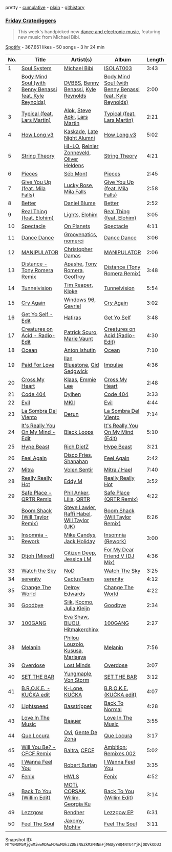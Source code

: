 pretty - [cumulative](/playlists/cumulative/37i9dQZF1DXa41CMuUARjl.md) - [plain](/playlists/plain/37i9dQZF1DXa41CMuUARjl) - [githistory](https://github.githistory.xyz/mackorone/spotify-playlist-archive/blob/main/playlists/plain/37i9dQZF1DXa41CMuUARjl)

### [Friday Cratediggers](https://open.spotify.com/playlist/37i9dQZF1DXa41CMuUARjl)

> This week's handpicked new <a href="spotify:genre:edm\_dance">dance and electronic music</a>, featuring new music from Michael Bibi.

[Spotify](https://open.spotify.com/user/spotify) - 367,651 likes - 50 songs - 3 hr 24 min

| No. | Title | Artist(s) | Album | Length |
|---|---|---|---|---|
| 1 | [Soul System](https://open.spotify.com/track/5LBALrbr55bXfJNb8dsWb1) | [Michael Bibi](https://open.spotify.com/artist/4cvdQRyHmkSQSakUrW2oxv) | [ISOLAT003](https://open.spotify.com/album/1dQUrrp5pAkTvCcfzY2Mvh) | 3:43 |
| 2 | [Body Mind Soul \(with Benny Benassi feat\. Kyle Reynolds\)](https://open.spotify.com/track/4eaEUmyOmuIkDslaf7xw0f) | [DVBBS](https://open.spotify.com/artist/5X4LWwbUFNzPkEas04uU82), [Benny Benassi](https://open.spotify.com/artist/4Ws2otunReOa6BbwxxpCt6), [Kyle Reynolds](https://open.spotify.com/artist/5yhR0OqJhkbQ2y76XUte3R) | [Body Mind Soul \(with Benny Benassi feat\. Kyle Reynolds\)](https://open.spotify.com/album/3WQ4N49TK1nT2YLV5kNgpD) | 2:00 |
| 3 | [Typical \(feat\. Lars Martin\)](https://open.spotify.com/track/0zbCQ5BMhpFfKWcpEuzqVd) | [Alok](https://open.spotify.com/artist/0NGAZxHanS9e0iNHpR8f2W), [Steve Aoki](https://open.spotify.com/artist/77AiFEVeAVj2ORpC85QVJs), [Lars Martin](https://open.spotify.com/artist/22GWBRw4EYd2qGvzDqzxXO) | [Typical \(feat\. Lars Martin\)](https://open.spotify.com/album/4ZgHHCDZ6YI1iZ9L8xzrB4) | 2:21 |
| 4 | [How Long v3](https://open.spotify.com/track/49Uhm2WdbqxhiKsx14sXEQ) | [Kaskade](https://open.spotify.com/artist/6TQj5BFPooTa08A7pk8AQ1), [Late Night Alumni](https://open.spotify.com/artist/6JtFllJR7nhh8fa6oGefSj) | [How Long v3](https://open.spotify.com/album/27Ij0i8jm9q69KnKSfvG87) | 5:02 |
| 5 | [String Theory](https://open.spotify.com/track/50mVZbBcr6rYdt45OEPYlN) | [HI\-LO](https://open.spotify.com/artist/0ETJQforv5OXgDgidQv9qd), [Reinier Zonneveld](https://open.spotify.com/artist/21A7bhIL1m6CNZn8y57PIZ), [Oliver Heldens](https://open.spotify.com/artist/5nki7yRhxgM509M5ADlN1p) | [String Theory](https://open.spotify.com/album/64nnxFO6ZeVn19b7fGqOgN) | 4:21 |
| 6 | [Pieces](https://open.spotify.com/track/4U8TDLDoxWbaAFYkNkxalw) | [Séb Mont](https://open.spotify.com/artist/4lFWNwqQbywI4qCQ9PeL7V) | [Pieces](https://open.spotify.com/album/3mcJo6R1bp9PwGbvVXuSnA) | 2:45 |
| 7 | [Give You Up \(feat\. Mila Falls\)](https://open.spotify.com/track/3D1ihfozmd9hN3v3CqJsr5) | [Lucky Rose](https://open.spotify.com/artist/5ShkaitLUorYdZgJMqTF5E), [Mila Falls](https://open.spotify.com/artist/5m1yocXnIqkhC8dyQQd6Ve) | [Give You Up \(feat\. Mila Falls\)](https://open.spotify.com/album/3891FMLH9O8ggXq9kkk0xz) | 2:58 |
| 8 | [Better](https://open.spotify.com/track/6gl1WVOsI09df2HiCxs5ze) | [Daniel Blume](https://open.spotify.com/artist/7pbay7w0V7OdIr3jzSRkHj) | [Better](https://open.spotify.com/album/48Ju8v5nzIhWWXwhksMHwj) | 2:52 |
| 9 | [Real Thing \(feat\. Elohim\)](https://open.spotify.com/track/5wb8h2gUzyhmCwOtGp29z4) | [Lights](https://open.spotify.com/artist/5pdyjBIaY5o1yOyexGIUc6), [Elohim](https://open.spotify.com/artist/6wKxOKEA3K6R2UZ3COLXEY) | [Real Thing \(feat\. Elohim\)](https://open.spotify.com/album/6BelAZUC4yUO1wVouRJNmN) | 3:05 |
| 10 | [Spectacle](https://open.spotify.com/track/5Nx50OXz1e3q7M1jLdnjvH) | [On Planets](https://open.spotify.com/artist/5uz8HDS6eOsefdqSyMlTzi) | [Spectacle](https://open.spotify.com/album/0v1ZVoPvGy2pVd2aFHBOkU) | 4:11 |
| 11 | [Dance Dance](https://open.spotify.com/track/4Qnm96xHzZAWox9wyZI4AM) | [Groovenatics](https://open.spotify.com/artist/0eLYiajeLRGa4MYyF2y0rW), [nomerci](https://open.spotify.com/artist/5tygsM77YMbY8WgkVKhv4R) | [Dance Dance](https://open.spotify.com/album/65QLi1zTqZH4GHy5FNfp7D) | 3:06 |
| 12 | [MANIPULATOR](https://open.spotify.com/track/3fVZrN6FJsfrCADiYxmAQl) | [Christopher Damas](https://open.spotify.com/artist/03sZi1EjCnl0b3Irnqa9NJ) | [MANIPULATOR](https://open.spotify.com/album/3vkW86F6FCYUPUQjUN1M2X) | 2:06 |
| 13 | [Distance \- Tony Romera Remix](https://open.spotify.com/track/6BZeuhNPtGTGJM3xtA7ZmU) | [Apashe](https://open.spotify.com/artist/1fd3fmwlhrDl2U5wbbPQYN), [Tony Romera](https://open.spotify.com/artist/7GQsOji7pfixzkLt63awo5), [Geoffroy](https://open.spotify.com/artist/0VzoflxRgSVEWHYmCbMOJJ) | [Distance \(Tony Romera Remix\)](https://open.spotify.com/album/7KreubAbwshWstwncRuL45) | 3:48 |
| 14 | [Tunnelvision](https://open.spotify.com/track/37Py2sUqcaRIScA1omhInd) | [Tim Reaper](https://open.spotify.com/artist/03KZUWKQujlCcgEdcrkvWd), [Kloke](https://open.spotify.com/artist/2cggyYmdk2HP87tYGtw3La) | [Tunnelvision](https://open.spotify.com/album/6WuvKcI0HgnK7mkR2Qli3s) | 5:54 |
| 15 | [Cry Again](https://open.spotify.com/track/5LfYC98Zc9hsPTPzz9gltB) | [Windows 96](https://open.spotify.com/artist/65XcfOOaVxbZnNlz40DK7i), [Gavriel](https://open.spotify.com/artist/53wGx0J5eu3GdlChMeO8RJ) | [Cry Again](https://open.spotify.com/album/1AnstNZSetOGm24TQA5GHB) | 3:02 |
| 16 | [Get Yo Self \- Edit](https://open.spotify.com/track/2J8OpkKjEKKLNCwePs3HDI) | [Hatiras](https://open.spotify.com/artist/7DQ8fX4Fbi43HaesfrVYpO) | [Get Yo Self](https://open.spotify.com/album/0fXAibJbVAnVX0nUj558zH) | 3:48 |
| 17 | [Creatures on Acid \- Radio\-Edit](https://open.spotify.com/track/04b2DLz2SSb2VqimLvEfLs) | [Patrick Scuro](https://open.spotify.com/artist/6wfL4r7ReScDTARbtSRTvB), [Marie Vaunt](https://open.spotify.com/artist/50KydUSYhBFGorhAgUcrL5) | [Creatures on Acid \(Radio\-Edit\)](https://open.spotify.com/album/6lqQURzLflCmVagXWx3Wun) | 4:30 |
| 18 | [Ocean](https://open.spotify.com/track/7qMBNOhPfbouXl3JL3k1H4) | [Anton Ishutin](https://open.spotify.com/artist/0RhuWNLtoucVMRmsSkCgWl) | [Ocean](https://open.spotify.com/album/4edIfnHvv2lFzRnUoLnPci) | 7:10 |
| 19 | [Paid For Love](https://open.spotify.com/track/5jCeNmOKugXGCKSVsZUolR) | [Ilan Bluestone](https://open.spotify.com/artist/1yoZuH2j43vVSWsOwYuQyn), [Gid Sedgwick](https://open.spotify.com/artist/3Y43xMeiPftAookVOSKu1Y) | [Impulse](https://open.spotify.com/album/4x77t1XFY7p3DExQKB2vVT) | 4:36 |
| 20 | [Cross My Heart](https://open.spotify.com/track/4RxTUxyNf3NFE4eqZqIfcf) | [Klaas](https://open.spotify.com/artist/25sJFKMqDENdsTF7zRXoif), [Emmie Lee](https://open.spotify.com/artist/4fFlpk8hS56rPSExrMiiLW) | [Cross My Heart](https://open.spotify.com/album/4yTrSLs99kcWGXEUCPfp7C) | 2:48 |
| 21 | [Code 404](https://open.spotify.com/track/6BqvNPGeHhUfhCJpKcFDoS) | [Dylhen](https://open.spotify.com/artist/58R30oixEWaD1YGduLJpR5) | [Code 404](https://open.spotify.com/album/0L7rj4RLUS3iYhARRoE4so) | 3:33 |
| 22 | [Evil](https://open.spotify.com/track/5LLkZ1gyQMNPXtQv89pdQA) | [MKII](https://open.spotify.com/artist/5f3LuTeqMEAwXLyyCHXlLq) | [Evil](https://open.spotify.com/album/5GAnH3uoPdXsum34mhcMDR) | 4:44 |
| 23 | [La Sombra Del Viento](https://open.spotify.com/track/5FPfXjdeNVD7HxyDnszG3K) | [Derun](https://open.spotify.com/artist/7DaUdudIwcfgSzFJX1VEVo) | [La Sombra Del Viento](https://open.spotify.com/album/2dUvFMlr8HfWMxxwFCFJfe) | 7:14 |
| 24 | [It's Really You On My Mind \- Edit](https://open.spotify.com/track/68YSTxRYHSgT3nv4SCCV6Y) | [Black Loops](https://open.spotify.com/artist/6AwGe2F49hD3ANXvmOwqQB) | [It's Really You On My Mind \(Edit\)](https://open.spotify.com/album/2gc5NgOyLT1gNiZhuCB9Tk) | 5:10 |
| 25 | [Hype Beast](https://open.spotify.com/track/0AAtVQhBnuqduOZp7GsepG) | [Rich DietZ](https://open.spotify.com/artist/1mMlBc8LXvVOSxtaskKiE8) | [Hype Beast](https://open.spotify.com/album/5s8FxM1lTlGR4kmbbvmoEq) | 3:21 |
| 26 | [Feel Again](https://open.spotify.com/track/5Of2yqWJX6TjkgxcsusxCK) | [Disco Fries](https://open.spotify.com/artist/7G7KvDCLdVG0Ok511Iqc9U), [Shanahan](https://open.spotify.com/artist/55iQlVy82VOHUZ54INg1Ge) | [Feel Again](https://open.spotify.com/album/34m6BSvzUml1wKPsXf1mZS) | 2:42 |
| 27 | [Mitra](https://open.spotify.com/track/7bX3v3vRAvjRgJ3ls7yIvY) | [Volen Sentir](https://open.spotify.com/artist/7scXA3hBD8JyGGajVR9q9l) | [Mitra / Hael](https://open.spotify.com/album/4DwTYZRUe3mgPmhfIiJLuG) | 7:40 |
| 28 | [Really Really Hot](https://open.spotify.com/track/21iSZnCRjz9ocvcX5yltFz) | [Eddy M](https://open.spotify.com/artist/0X2423nvaH92bYjYUKCYRI) | [Really Really Hot](https://open.spotify.com/album/59TTDWb62eoMJfe474JIFD) | 3:52 |
| 29 | [Safe Place \- QRTR Remix](https://open.spotify.com/track/7M8xsk8epw2OcacXJAmgw3) | [Phil Anker](https://open.spotify.com/artist/22DTXq0MpXJRZPaTVZD7ED), [Lilia](https://open.spotify.com/artist/2YFACCFxJUZcwTyNeXFB7u), [QRTR](https://open.spotify.com/artist/2THXZEfcOePL7bRFl2DUwj) | [Safe Place \(QRTR Remix\)](https://open.spotify.com/album/3HfC7wTBwcyk8vzpL7k9wE) | 4:22 |
| 30 | [Boom Shack \(Will Taylor Remix\)](https://open.spotify.com/track/6IRFSOakOoofBPYewcfFQr) | [Steve Lawler](https://open.spotify.com/artist/0NDuRCSLSH0Ii5An4U6HME), [Raffi Habel](https://open.spotify.com/artist/63uqyTqsFsbvpzQ16heUJM), [Will Taylor \(UK\)](https://open.spotify.com/artist/53PVBEKRk4Fvq8w8cLydLX) | [Boom Shack \(Will Taylor Remix\)](https://open.spotify.com/album/46yw1EzirUXqRRY5Znhdqr) | 6:26 |
| 31 | [Insomnia \- Rework](https://open.spotify.com/track/6uRUfq1y0VayUjh2M935g7) | [Mike Candys](https://open.spotify.com/artist/24Sxfn1uAoJmuR9N72drt9), [Jack Holiday](https://open.spotify.com/artist/64yON9pK0j392YkionGKAF) | [Insomnia \(Rework\)](https://open.spotify.com/album/3O4Td8QTtXYMfbj8d4h7P6) | 3:00 |
| 32 | [Dtjoh \[Mixed\]](https://open.spotify.com/track/5nXRgeNeV7lQuMEvNeRXBx) | [Citizen Deep](https://open.spotify.com/artist/2Wcld3BQUXxWUYMmCJYyuM), [Jessica LM](https://open.spotify.com/artist/3Q259wuL2vRuisWyvYcebg) | [For My Dear Friend V \(DJ Mix\)](https://open.spotify.com/album/71YPrvk0AIeyWKXqf7ZzVz) | 4:36 |
| 33 | [Watch the Sky](https://open.spotify.com/track/4eXZdQsQWdO3zpuAUXZ0m6) | [NoD](https://open.spotify.com/artist/5NXSMDUca0GqqzJTNQuVeu) | [Watch The Sky](https://open.spotify.com/album/4SY0CrXXEAN74PD3x4Hd8Y) | 3:25 |
| 34 | [serenity](https://open.spotify.com/track/5btMsv4TpSBYA57jaUvaG8) | [CactusTeam](https://open.spotify.com/artist/3CWlfAolH0gJigqzPafSbm) | [serenity](https://open.spotify.com/album/06ckPEyABV1de75cji42I9) | 4:12 |
| 35 | [Change The World](https://open.spotify.com/track/1c27kW5G37z3yMAJJuU1Ui) | [Delroy Edwards](https://open.spotify.com/artist/683gIqfxdjjg2sowYxBHIQ) | [Change The World](https://open.spotify.com/album/61NWiqpg2pxZBUC200VRmP) | 4:22 |
| 36 | [Goodbye](https://open.spotify.com/track/1sQ0jXWxDUl5qBNRb38RYA) | [Siik](https://open.spotify.com/artist/3dWrzZ5NrBW1cRHeU15Yrf), [Kocmo](https://open.spotify.com/artist/1FG6CtAkuEvBste6ySTyMO), [Julia Kleijn](https://open.spotify.com/artist/6iOYJDZYumYVmzxPbyfg5W) | [Goodbye](https://open.spotify.com/album/5xauUncS2YQFrH9N7OIefy) | 2:34 |
| 37 | [100GANG](https://open.spotify.com/track/0nQMfKCZUHSYA2Qp98Q4m1) | [Eva Shaw](https://open.spotify.com/artist/638CPU1xRHUo6AmfZe3F2c), [BIJOU](https://open.spotify.com/artist/3abRKajGbb3kLMy9AWzfMA), [Hitmakerchinx](https://open.spotify.com/artist/6GhBUUXBi2x3DVad9izEQD) | [100GANG](https://open.spotify.com/album/7HuzSng8agTguNBreZvmC3) | 2:27 |
| 38 | [Melanin](https://open.spotify.com/track/3wa0Ntjf9yptcQx60EtYFK) | [Philou Louzolo](https://open.spotify.com/artist/4zCYbkxFSNb6T2D2vFSg6C), [Kususa](https://open.spotify.com/artist/4UcrwfAI09CLZ7aBXMiucJ), [Mariseya](https://open.spotify.com/artist/6CezXXzMXtPnjFvqu4kED1) | [Melanin](https://open.spotify.com/album/1oHJYIR1FdKcxBwYMcLWXE) | 7:56 |
| 39 | [Overdose](https://open.spotify.com/track/3Cddsy9EtWqCkbjZhDMBJC) | [Lost Minds](https://open.spotify.com/artist/14z02tRm4yTs0cJfmrHfnr) | [Overdose](https://open.spotify.com/album/1ax5fBCktGoMnWELooISk5) | 3:07 |
| 40 | [SET THE BAR](https://open.spotify.com/track/4J4Z4HXGbhz4zKDU3BrD45) | [Yungmaple](https://open.spotify.com/artist/1QBaZ9xbIrmYmOwBQY3rVQ), [Von Storm](https://open.spotify.com/artist/5acEBp4nbqoEjROkF8nLj4) | [SET THE BAR](https://open.spotify.com/album/2djbBsRHGZELBrPHdC8sBr) | 3:12 |
| 41 | [B.R.O.K.E\. \- KUČKA edit](https://open.spotify.com/track/3i2ZCbam7o9xrReMaFkvjb) | [K\-Lone](https://open.spotify.com/artist/6VC4hWnnMMmOxpH6KsAXBU), [KUČKA](https://open.spotify.com/artist/6JcD2YKEhgimweLpUI0NEw) | [B.R.O.K.E\. \(KUČKA edit\)](https://open.spotify.com/album/7paiMoIfkxTk5c9Nkh25ww) | 4:07 |
| 42 | [Lightspeed](https://open.spotify.com/track/6uSlV69MsqwwLKcXy8GaXl) | [Basstripper](https://open.spotify.com/artist/1tSiIyp5dxfbEaS0nZGMEl) | [Back To Normal](https://open.spotify.com/album/0yfDa2WdnPtxcckL5IQIe9) | 4:28 |
| 43 | [Love In The Music](https://open.spotify.com/track/7EBx50SQBEAqJ1Kv1X0Gxv) | [Baauer](https://open.spotify.com/artist/25fqWEebq6PoiGQIHIrdtv) | [Love In The Music](https://open.spotify.com/album/4vGLXHQ1inNFobUxuImLdL) | 3:55 |
| 44 | [Que Locura](https://open.spotify.com/track/2DKyYH0AV19kMOjhqSqsgF) | [Ovi](https://open.spotify.com/artist/4o0NtnL2m0lzZmEdRas1qv), [Gente De Zona](https://open.spotify.com/artist/2cy1zPcrFcXAJTP0APWewL) | [Que Locura](https://open.spotify.com/album/2Qbk9uyfmBYKXxenxXGkL8) | 3:17 |
| 45 | [Will You Be? \- CFCF Remix](https://open.spotify.com/track/2ajUD0hDhkdQzySZk0DNDb) | [Baltra](https://open.spotify.com/artist/2tEyBfwGBfQgLXeAJW0MgC), [CFCF](https://open.spotify.com/artist/73IRHBhotETMmgvRCEyTCS) | [Ambition: Remixes 002](https://open.spotify.com/album/11heFNTH7nLYQ5LRiML19Z) | 5:02 |
| 46 | [I Wanna Feel You](https://open.spotify.com/track/7pkHxz1w74xO9aQbblOxjd) | [Robert Burian](https://open.spotify.com/artist/64FzaTBI1Z4TZXlhrihUDg) | [I Wanna Feel You](https://open.spotify.com/album/4Raczm1Cu7S9citiCR2a4C) | 3:35 |
| 47 | [Fenix](https://open.spotify.com/track/1zPW1xhw6k6hzhW8jbeGX9) | [HWLS](https://open.spotify.com/artist/4ODo634wVqDxqgVSlXE2LO) | [Fenix](https://open.spotify.com/album/0VL0LWMvQhIpPrAxsRmYEj) | 4:52 |
| 48 | [Back To You \(Willim Edit\)](https://open.spotify.com/track/0bMEyzsRHntTnsBmTUp4N8) | [MOTi](https://open.spotify.com/artist/1vo8zHmO1KzkuU9Xxh6J7W), [CORSAK](https://open.spotify.com/artist/1TcbdifqhtxLz77unBYJ7z), [Willim](https://open.spotify.com/artist/5bp5XaFz8Py4UFEhQ6FZRk), [Georgia Ku](https://open.spotify.com/artist/5mYakBbBzPMQTfkVMIgiDM) | [Back To You \(Willim Edit\)](https://open.spotify.com/album/6v65RFtnQjxWaWjS5htrE3) | 3:14 |
| 49 | [Lezzgow](https://open.spotify.com/track/5kkc31S9fLDtmssXAcBIFZ) | [Rendher](https://open.spotify.com/artist/4Icdw6ZLVk2NkjIjMhJSc6) | [Lezzgow EP](https://open.spotify.com/album/7k0Agx0gjjLCde7Iaa4wOu) | 6:31 |
| 50 | [Feel The Soul](https://open.spotify.com/track/4EbmeBw5lF21pS4sDb24sw) | [Jaxomy](https://open.spotify.com/artist/1c3uso4iIeeX3P0bhKaQDq), [Mohtiv](https://open.spotify.com/artist/32CSGSXgKI6WgPHwzSRYbG) | [Feel The Soul](https://open.spotify.com/album/6aMLpXkMfntxDlGGqVE42E) | 3:11 |

Snapshot ID: `MTY0MDM5MjgwMiwwMDAwMDAwMDk3ZDEzNGZkM2M4NmFjMWUyYWQ4NTU4YjRjODVkODU3`